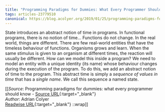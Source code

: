 ```yaml
---
title: "Programming Paradigms for Dummies: What Every Programmer Should Know (465105499)"
tags: articles-23779510
canonical: https://blog.acolyer.org/2019/01/25/programming-paradigms-for-dummies-what-every-programmer-should-know/
---
```


State introduces an abstract notion of time in programs. In functional programs, there is no notion of time… Functions do not change. In the real world, things are different. There are few real-world entities that have the timeless behaviour of functions. Organisms grows and learn. When the same stimulus is given to an organism at different times, the reaction will usually be different. How can we model this inside a program? We need to model an entity with a unique identity (its name) whose behaviour changes during the execution of the program. To do this, we add an abstract notion of time to the program. This abstract time is simply a *sequence of values in time* that has a *single name*. We call this sequence a named state.


[[_Source_: Programming paradigms for dummies: what every programmer should know - [Source URL](https://blog.acolyer.org/2019/01/25/programming-paradigms-for-dummies-what-every-programmer-should-know/){:target="_blank"}<br>
_Author_: Adrian Colyer<br>
[Readwise URL](https://readwise.io/open/465105499){:target="_blank"}
::wrap]]